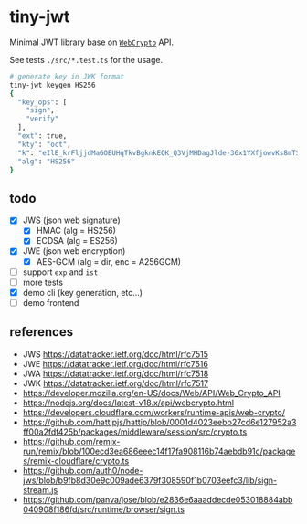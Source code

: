 # tiny-jwt

Minimal JWT library base on [`WebCrypto`](https://developer.mozilla.org/en-US/docs/Web/API/Web_Crypto_API) API.

See tests `./src/*.test.ts` for the usage.

```sh
# generate key in JWK format
tiny-jwt keygen HS256
{
  "key_ops": [
    "sign",
    "verify"
  ],
  "ext": true,
  "kty": "oct",
  "k": "eIlE_krFljjdMaGOEUHqTkvBgknkEQK_Q3VjMHDagJlde-36x1YXfjowvKs8mTSH6gJyml6HvW1qLhG75HOW_g",
  "alg": "HS256"
}
```

## todo

- [x] JWS (json web signature)
  - [x] HMAC (alg = HS256)
  - [x] ECDSA (alg = ES256)
- [x] JWE (json web encryption)
  - [x] AES-GCM (alg = dir, enc = A256GCM)
- [ ] support `exp` and `ist`
- [ ] more tests
- [x] demo cli (key generation, etc...)
- [ ] demo frontend

## references

- JWS https://datatracker.ietf.org/doc/html/rfc7515
- JWE https://datatracker.ietf.org/doc/html/rfc7516
- JWA https://datatracker.ietf.org/doc/html/rfc7518
- JWK https://datatracker.ietf.org/doc/html/rfc7517
- https://developer.mozilla.org/en-US/docs/Web/API/Web_Crypto_API
- https://nodejs.org/docs/latest-v18.x/api/webcrypto.html
- https://developers.cloudflare.com/workers/runtime-apis/web-crypto/
- https://github.com/hattipjs/hattip/blob/0001d4023eebb27cd6e127952a3ff00a2fdf425b/packages/middleware/session/src/crypto.ts
- https://github.com/remix-run/remix/blob/100ecd3ea686eeec14f17fa908116b74aebdb91c/packages/remix-cloudflare/crypto.ts
- https://github.com/auth0/node-jws/blob/b9fb8d30e9c009ade6379f308590f1b0703eefc3/lib/sign-stream.js
- https://github.com/panva/jose/blob/e2836e6aaaddecde053018884abb040908f186fd/src/runtime/browser/sign.ts
